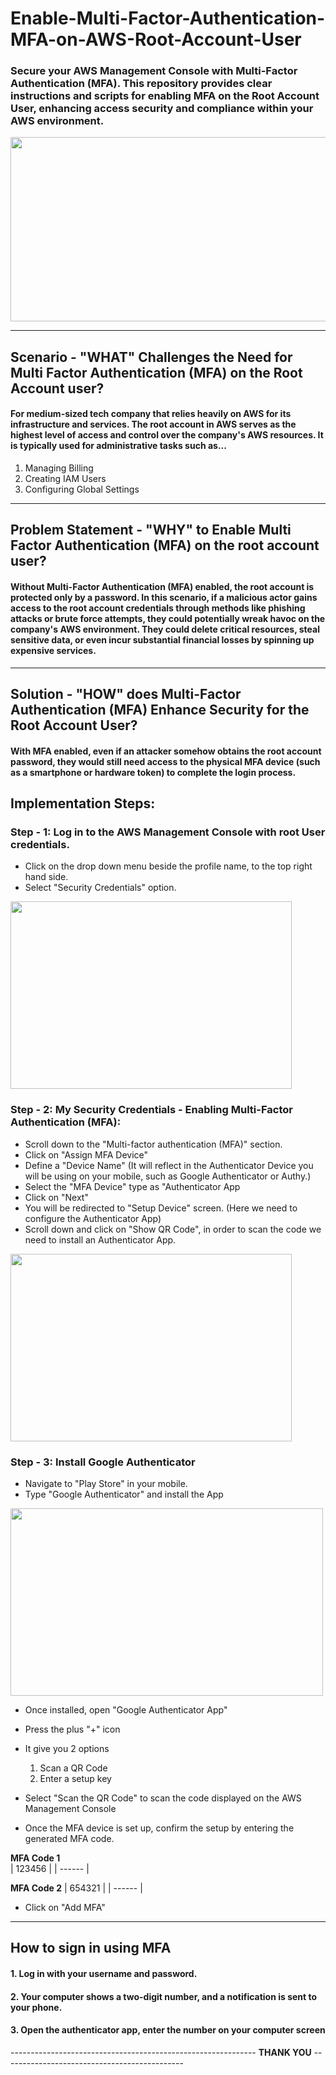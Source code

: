 # Enable-Multi-Factor-Authentication-MFA-on-AWS-Root-Account-User
### Secure your AWS Management Console with Multi-Factor Authentication (MFA). This repository provides clear instructions and scripts for enabling MFA on the Root Account User, enhancing access security and compliance within your AWS environment.
<img src= "https://github.com/glory-violet/Enable-Multi-Factor-Authentication-MFA-on-Root-Account-User/assets/137056419/fa610d8e-abdf-4e18-9cc9-80c631735dea" width="820" height="295">

-------------------------------------------------------------------------------------------------------------------------------------------------------------------------------------------------------------------
## Scenario - "WHAT" Challenges the Need for Multi Factor Authentication (MFA) on the Root Account user?
#### For medium-sized tech company that relies heavily on AWS for its infrastructure and services. The root account in AWS serves as the highest level of access and control over the company's AWS resources. It is typically used for administrative tasks such as...
  1. Managing Billing
  2. Creating IAM Users
  3. Configuring Global Settings

-------------------------------------------------------------------------------------------------------------------------------------------------------------------------------------------------------------------
## Problem Statement - "WHY" to Enable Multi Factor Authentication (MFA) on the root account user?
#### Without Multi-Factor Authentication (MFA) enabled, the root account is protected only by a password. In this scenario, if a malicious actor gains access to the root account credentials through methods like phishing attacks or brute force attempts, they could potentially wreak havoc on the company's AWS environment. They could delete critical resources, steal sensitive data, or even incur substantial financial losses by spinning up expensive services.

-------------------------------------------------------------------------------------------------------------------------------------------------------------------------------------------------------------------
## Solution - "HOW" does Multi-Factor Authentication (MFA) Enhance Security for the Root Account User?
#### With MFA enabled, even if an attacker somehow obtains the root account password, they would still need access to the physical MFA device (such as a smartphone or hardware token) to complete the login process.

## Implementation Steps:
### Step - 1: Log in to the AWS Management Console with root User credentials.
- Click on the drop down menu beside the profile name, to the top right hand side.
- Select "Security Credentials" option.
<img src= "https://github.com/glory-violet/Enable-Multi-Factor-Authentication-MFA-on-Root-Account-User/assets/137056419/47b20051-f3d2-477e-a2f5-93f98354e334" width="450" height="300">

### Step - 2: My Security Credentials - Enabling Multi-Factor Authentication (MFA):
- Scroll down to the "Multi-factor authentication (MFA)" section.
- Click on "Assign MFA Device"
- Define a "Device Name" (It will reflect in the Authenticator Device you will be using on your mobile, such as Google Authenticator or Authy.)
- Select the "MFA Device" type as "Authenticator App
- Click on "Next"
- You will be redirected to "Setup Device" screen. (Here we need to configure the Authenticator App)
- Scroll down and click on "Show QR Code", in order to scan the code we need to install an Authenticator App.
<img src= "https://github.com/glory-violet/Enable-Multi-Factor-Authentication-MFA-on-Root-Account-User/assets/137056419/015d0582-3606-4b66-a995-939c4e79bdef" width="450" height="300">

### Step - 3: Install Google Authenticator
- Navigate to "Play Store" in your mobile.
- Type "Google Authenticator" and install the App
<img src= "https://github.com/glory-violet/Enable-Multi-Factor-Authentication-MFA-on-Root-Account-User/assets/137056419/b91e0535-3467-4ef7-84c4-3271532f6ec5" width="500" height="300"> 


- Once installed, open "Google Authenticator App"
- Press the plus "+" icon
- It give you 2 options
  1. Scan a QR Code
  2. Enter a setup key
- Select "Scan the QR Code" to scan the code displayed on the AWS Management Console


- Once the MFA device is set up, confirm the setup by entering the generated MFA code.

**MFA Code 1**  
| 123456 |
| ------ |

**MFA Code 2**
| 654321 |
| ------ |

- Click on "Add MFA"

-------------------------------------------------------------------------------------------------------------------------------------------------------------------------------------------------------------
## How to sign in using MFA
#### 1. Log in with your username and password.
#### 2. Your computer shows a two-digit number, and a notification is sent to your phone.
#### 3. Open the authenticator app, enter the number on your computer screen















------------------------------------------------------------- **THANK YOU** ---------------------------------------------

